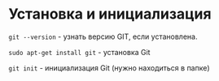 # Установка и инициализация

`git --version` - узнать версию GIT, если установлена.

`sudo apt-get install git` - установка Git

`git init` - инициализация Git (нужно находиться в папке)

